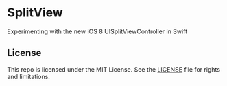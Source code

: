 # SplitView

Experimenting with the new iOS 8 UISplitViewController in Swift

## License

This repo is licensed under the MIT License. See the [LICENSE](LICENSE.md) file for rights and limitations.
